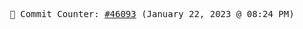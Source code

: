 <p align="center">
    <samp>
        📮 Commit Counter: <a href="https://github.com/Javascript-void0/Javascript-void0/commits/main">#46093</a> (January 22, 2023 @ 08:24 PM)
    </samp>
</p>